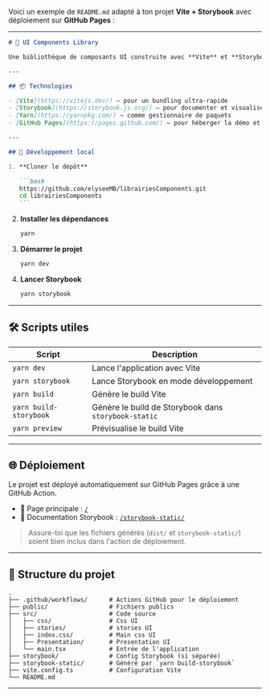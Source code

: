 Voici un exemple de `README.md` adapté à ton projet **Vite + Storybook** avec déploiement sur **GitHub Pages** :

---

````markdown
# 🧱 UI Components Library

Une bibliothèque de composants UI construite avec **Vite** et **Storybook**, conçue pour être facilement intégrée dans vos projets web.

---

## 📦 Technologies

- [Vite](https://vitejs.dev/) – pour un bundling ultra-rapide
- [Storybook](https://storybook.js.org/) – pour documenter et visualiser les composants UI
- [Yarn](https://yarnpkg.com/) – comme gestionnaire de paquets
- [GitHub Pages](https://pages.github.com/) – pour héberger la démo et la documentation

---

## 🚀 Développement local

1. **Cloner le dépôt**

   ```bash
   https://github.com/elyseeMB/librairiesComponents.git
   cd librairiesComponents
   ```
````

2. **Installer les dépendances**

   ```bash
   yarn
   ```

3. **Démarrer le projet**

   ```bash
   yarn dev
   ```

4. **Lancer Storybook**

   ```bash
   yarn storybook
   ```

---

## 🛠️ Scripts utiles

| Script                 | Description                                          |
| ---------------------- | ---------------------------------------------------- |
| `yarn dev`             | Lance l'application avec Vite                        |
| `yarn storybook`       | Lance Storybook en mode développement                |
| `yarn build`           | Génère le build Vite                                 |
| `yarn build-storybook` | Génère le build de Storybook dans `storybook-static` |
| `yarn preview`         | Prévisualise le build Vite                           |

---

## 🌐 Déploiement

Le projet est déployé automatiquement sur GitHub Pages grâce à une GitHub Action.

- 📄 Page principale : [`/`](https://https://elyseemb.github.io/librairiesComponents/)
- 📘 Documentation Storybook : [`/storybook-static/`](https://https://elyseemb.github.io/librairiesComponents/storybook-static/)

> Assure-toi que les fichiers générés (`dist/` et `storybook-static/`) soient bien inclus dans l'action de déploiement.

---

## 📁 Structure du projet

```
.
├── .github/workflows/      # Actions GitHub pour le déploiement
├── public/                 # Fichiers publics
├── src/                    # Code source
│   ├── css/                # Css UI
│   ├── stories/            # stories UI
│   ├── index.css/          # Main css UI
│   ├── Presentation/       # Presentation UI
│   └── main.tsx            # Entrée de l'application
├── storybook/              # Config Storybook (si séparée)
├── storybook-static/       # Généré par `yarn build-storybook`
├── vite.config.ts          # Configuration Vite
└── README.md
```

---
